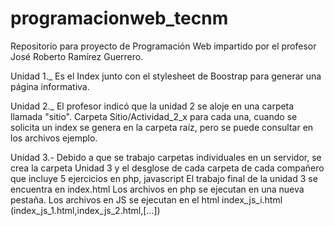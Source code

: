 # programacionweb_tecnm
Repositorio para proyecto de Programación Web impartido por el profesor José Roberto Ramírez Guerrero.

Unidad 1._ Es el Index junto con el stylesheet de Boostrap para generar una página informativa.

Unidad 2._ El profesor indicó que la unidad 2 se aloje en una carpeta llamada "sitio".
Carpeta Sitio/Actividad_2_x para cada una, cuando se solicita un index se genera en la carpeta raíz, pero se puede consultar en los archivos ejemplo.

Unidad 3.- Debido a que se trabajo carpetas individuales en un servidor, se crea la carpeta Unidad 3 y el desglose de cada carpeta de cada compañero que incluye 5 ejercicios en php, javascript
El trabajo final de la unidad 3 se encuentra en index.html
Los archivos en php se ejecutan en una nueva pestaña.
Los archivos en JS se ejecutan en el html index_js_i.html (index_js_1.html,index_js_2.html,[...])